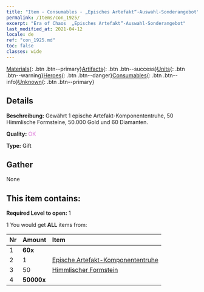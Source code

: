 ```yaml
---
title: "Item - Consumables - „Episches Artefakt“-Auswahl-Sonderangebot"
permalink: /Items/con_1925/
excerpt: "Era of Chaos  „Episches Artefakt“-Auswahl-Sonderangebot"
last_modified_at: 2021-04-12
locale: de
ref: "con_1925.md"
toc: false
classes: wide
---
```

 [Materials](/de/Items/){: .btn .btn--primary}[Artifacts](/de/Items/Artifacts/){: .btn .btn--success}[Units](/de/Items/Units/){: .btn .btn--warning}[Heroes](/de/Items/Heroes/){: .btn .btn--danger}[Consumables](/de/Items/Consumables/){: .btn .btn--info}[Unknown](/de/Items/Unknown/){: .btn .btn--primary}

## Details
 **Beschreibung:** Gewährt 1 epische Artefakt-Komponententruhe, 50 Himmlische Formsteine, 50.000 Gold und 60 Diamanten.

 **Quality:** <span style="color: #DA70D6">OK</span>

 **Type:** Gift

## Gather

  None

## This item contains:

 **Required Level to open:** 1

 1 You would get **ALL** items  from:

  | Nr | Amount |     Item    |
  |:---|:-------|:------------|
  | 1 |  **60x** | <i class="fas fa-gem"/> |  | 
  | 2 | 1 | [Epische Artefakt-Komponententruhe](/de/Items/con_1926/) | 
  | 3 | 50 | [Himmlischer Formstein](/de/Items/art_188/) | 
  | 4 |  **50000x** | <i class="fas fa-coins"/> |  | 

